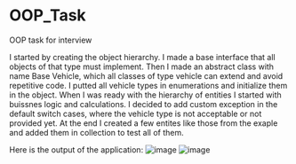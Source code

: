 # OOP_Task
OOP task for interview


I started by creating the object hierarchy. I made a base interface that all objects of that type must implement. Then I made an abstract class with name Base Vehicle, which all classes of type vehicle can extend and avoid repetitive code. 
I putted all vehicle types in enumerations and initialize them in the object.
When I was ready with the hierarchy of entities I started with buissnes logic and calculations. I decided to add custom exception in the default switch cases, where the vehicle type is not acceptable or not provided yet.
At the end I created a few entites like those from the exaple and added them in collection to test all of them.

Here is the output of the application:
![image](https://github.com/NIvanov17/OOP_Task/assets/121643896/66cd92cd-6c8d-41a9-93cc-c1b4c78201d5)
![image](https://github.com/NIvanov17/OOP_Task/assets/121643896/c6d3ac74-8aee-4e4b-8512-c417e66d83ad)

